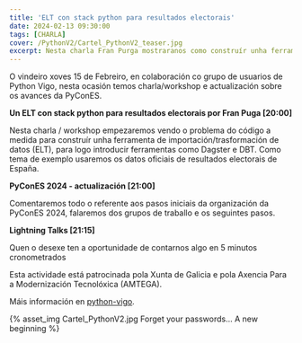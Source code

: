 ```yaml
---
title: 'ELT con stack python para resultados electorais'
date: 2024-02-13 09:30:00
tags: [CHARLA]
cover: /PythonV2/Cartel_PythonV2_teaser.jpg
excerpt: Nesta charla Fran Purga mostraranos como construír unha ferramenta de importación/trasformación de datos (ELT).
---
```



O vindeiro xoves 15 de Febreiro, en colaboración co grupo de usuarios de Python Vigo, nesta ocasión temos charla/workshop e actualización sobre os avances da PyConES.

<strong>Un ELT con stack python para resultados electorais por Fran Puga [20:00]</strong>

Nesta charla / workshop empezaremos vendo o problema do código a medida para construír unha ferramenta de importación/trasformación de datos (ELT), para logo introducir ferramentas como Dagster e DBT. Como tema de exemplo usaremos os datos oficiais de resultados electorais de España.

<strong>PyConES 2024 - actualización [21:00]</strong>

Comentaremos todo o referente aos pasos iniciais da organización da PyConES 2024, falaremos dos grupos de traballo e os seguintes pasos.

<strong>Lightning Talks [21:15]</strong>

Quen o desexe ten a oportunidade de contarnos algo en 5 minutos cronometrados

Esta actividade está patrocinada pola Xunta de Galicia e pola Axencia Para a Modernización Tecnolóxica (AMTEGA).

Máis información en [python-vigo](https://www.python-vigo.es).


{% asset_img Cartel_PythonV2.jpg Forget your passwords... A new beginning %}

